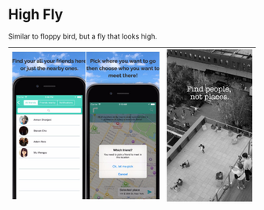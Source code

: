 # High Fly
Similar to floppy bird, but a fly that looks high.

![Alt text](https://github.com/PhaelIshall/iStalk---The-art-of-finding-friends/blob/master/istalk.jpg)  |  ![Alt text](https://github.com/PhaelIshall/iStalk---The-art-of-finding-friends/blob/master/stalk.jpg)
:-------------------------:|:-------------------------:
